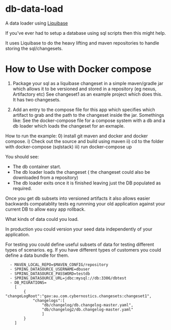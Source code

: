 # db-data-load
A data loader using [Liquibase](http://www.liquibase.org/)

If you've ever had to setup a database using sql scripts then this might help.

It uses Liquibase to do the heavy lifting and maven repositories to handle storing the sql/changesets.

# How to Use with Docker compose

 1. Package your sql as a liquibase changeset in a simple maven/gradle jar which allows it to be versioned and stored in a repository (eg nexus, Artifactory etc)
    See changeset1 as an example project which does this. It has two changesets.

 2. Add an entry to the compose file for this app which specifies which artifact to grab and the path to the changeset inside the jar. Somethings like:
    See the docker-compose file for a compose system with a db and a db loader which loads the changeset for an exmaple.


How to run the example:
  0) install git maven and docker and docker compose.
  i) Check out the source and build using maven
  ii) cd to the folder with docker-compose (sqlstack)
  iii) run docker-compose up

You should see:
  * The db container start.
  * The db loader loads the changeset ( the changeset could also be downloaded from a repository)
  * The db loader exits once it is finished leaving just the DB populated as required.

Once you get db subsets into versioned artifacts it also allows easier backwards compatablity tests
eg runnning your old application against your current DB to allow easy app rollback.

What kinds of data could you load.

In production you could version your seed data independently of your application. 

For testing you could define useful subsets of data for testing different types of scenarios.
eg. If you have different types of customers you could define a data bundle for them.


      - MAVEN_LOCAL_REPO=$MAVEN_CONFIG/repository 
      - SPRING_DATASOURCE_USERNAME=dbuser
      - SPRING_DATASOURCE_PASSWORD=testdb
      - SPRING_DATASOURCE_URL=jdbc:mysql://db:3306/dbtest 
      - DB_MIGRATIONS=
        [
            {   "changeLogRoot":"gav:au.com.cybernostics.changesets:changeset1",
                "changelogs":[
                    "db/changelog/db.changelog-master.yaml",
                    "db/changelog2/db.changelog-master.yaml"
                    ]
            }
        ]
 


